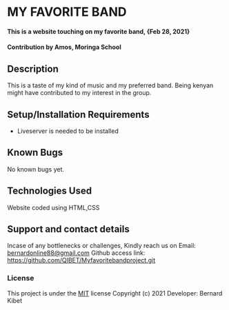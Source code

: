 # MY FAVORITE BAND
#### This is a website touching on my favorite band, {Feb 28, 2021}
####  **Contribution by  Amos, Moringa School**
## Description
This is a taste of my kind of music and my preferred band. Being kenyan might have contributed to my interest in the group.
## Setup/Installation Requirements
* Liveserver is needed to be installed
## Known Bugs
No known bugs yet. 
## Technologies Used
Website coded using HTML,CSS
## Support and contact details
Incase of any bottlenecks or challenges, Kindly reach us on Email: bernardonline88@gmail.com
Github access link: https://github.com/QIBET/Myfavoritebandproject.git
### License
This project is under the  [MIT](LICENSE) license
Copyright (c) 2021                          Developer: Bernard Kibet
